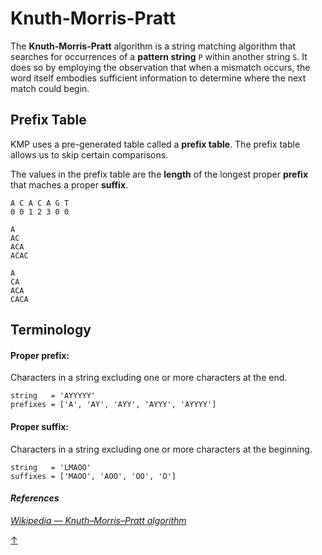 Knuth-Morris-Pratt
==================

The **Knuth-Morris-Pratt** algorithm is a string matching algorithm that searches for occurrences of a **pattern string** `P` within another string `S`. It does so by employing the observation that when a mismatch occurs, the word itself embodies sufficient information to determine where the next match could begin.

Prefix Table
------------

KMP uses a pre-generated table called a **prefix table**. The prefix table allows us to skip certain comparisons.

The values in the prefix table are the **length** of the longest proper **prefix** that maches a proper **suffix**.

    A C A C A G T
    0 0 1 2 3 0 0

    A
    AC
    ACA
    ACAC

    A
    CA
    ACA
    CACA

Terminology
-----------

#### Proper prefix:

Characters in a string excluding one or more characters at the end.

    string   = 'AYYYYY'
    prefixes = ['A', 'AY', 'AYY', 'AYYY', 'AYYYY']

#### Proper suffix:

Characters in a string excluding one or more characters at the beginning.

    string   = 'LMAOO'
    suffixes = ['MAOO', 'AOO', 'OO', 'O']

#### *References*

*[Wikipedia — Knuth–Morris–Pratt algorithm](https://en.wikipedia.org/wiki/Knuth%E2%80%93Morris%E2%80%93Pratt_algorithm)*

[↑](#Knuth-Morris-Pratt)
